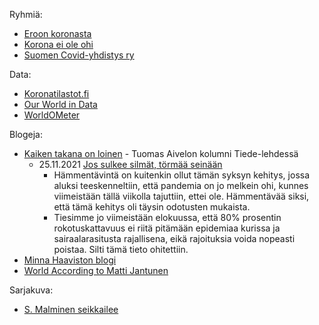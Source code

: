 Ryhmiä:
* [Eroon koronasta](https://www.eroonkoronasta.fi/)
* [Korona ei ole ohi](https://www.koronaeioleohi.com/)
* [Suomen Covid-yhdistys ry](https://www.suomencovidyhdistys.fi/)

Data:
* [Koronatilastot.fi](https://www.koronatilastot.fi/)
* [Our World in Data](https://ourworldindata.org/coronavirus)
* [WorldOMeter](https://www.worldometers.info/coronavirus/)

Blogeja:
* [Kaiken takana on loinen](https://www.tiede.fi/blogit/kaiken-takana-loinen/) - Tuomas Aivelon kolumni Tiede-lehdessä
  * 25.11.2021 [Jos sulkee silmät, törmää seinään](https://www.tiede.fi/blogit/kaiken-takana-loinen/jos-sulkee-silmat-tormaa-seinaan)
    * Hämmentävintä on kuitenkin ollut tämän syksyn kehitys, jossa aluksi teeskenneltiin, että pandemia on jo melkein ohi, kunnes viimeistään tällä viikolla tajuttiin, ettei ole. Hämmentävää siksi, että tämä kehitys oli täysin odotusten mukaista.
    * Tiesimme jo viimeistään elokuussa, että 80% prosentin rokotuskattavuus ei riitä pitämään epidemiaa kurissa ja sairaalarasitusta rajallisena, eikä rajoituksia voida nopeasti poistaa. Silti tämä tieto ohitettiin.
* [Minna Haaviston blogi](https://www.minnahaavisto.fi/blogi-ver2/)
* [World According to Matti Jantunen](https://worldaccordingtomatti.blog/)

Sarjakuva:
* [S. Malminen seikkailee](https://malminen.blogspot.com/2022/06/s-malminen-seikkailee-562022.html)
